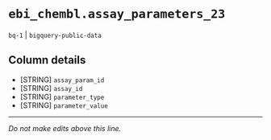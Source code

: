 # `ebi_chembl.assay_parameters_23`
`bq-1` | `bigquery-public-data`

## Column details
* [STRING]    `assay_param_id`
* [STRING]    `assay_id`
* [STRING]    `parameter_type`
* [STRING]    `parameter_value`

-------------------------------------------------------------------------------
*Do not make edits above this line.*
